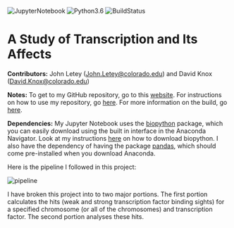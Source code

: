 ![JupyterNotebook](https://img.shields.io/badge/jupyter%20notebook-5.2.1-orange.svg) 
![Python3.6](https://img.shields.io/badge/python-3.6-blue.svg)
![BuildStatus](https://img.shields.io/badge/build-failing-red.svg)

# A Study of Transcription and Its Affects

**Contributors:** John Letey (John.Letey@colorado.edu) and David Knox (David.Knox@colorado.edu)

**Notes:** To get to my GitHub repository, go to this [website](https://github.com/JohnLetey/A-Study-of-Transcription-and-Its-Affects). For instructions on how to use my repository, go [here](https://github.com/JohnLetey/A-Study-of-Transcription-and-Its-Affects/blob/current/instructions.md). For more information on the build, go [here](https://github.com/JohnLetey/A-Study-of-Transcription-and-Its-Affects/blob/current/build.md).

**Dependencies:** My Jupyter Notebook uses the [biopython](https://github.com/biopython/biopython) package, which you can easily download using the built in interface in the Anaconda Navigator. Look at my instructions [here](https://github.com/JohnLetey/A-Study-of-Transcription-and-Its-Affects/blob/current/instructions.md) on how to download biopython. I also have the dependency of having the package [pandas](https://github.com/pandas-dev/pandas), which should come pre-installed when you download Anaconda.

Here is the pipeline I followed in this project:

![pipeline](https://github.com/JohnLetey/A-Study-of-Transcription-and-Its-Affects/blob/current/Pictures/pipeline.png?raw=true)

I have broken this project into to two major portions. The first portion calculates the hits (weak and strong transcription factor binding sights) for a specified chromosome (or all of the chromosomes) and transcription factor. The second portion analyses these hits. <!--Before we talk about these two parts more in depth, I'm going to give you a brief introduction on why I'm doing this.-->

<!--## Introduction-->

<!--The fundamental component of life, whether we're talking about animals or humans or anything, is the cell. The cell is the most complex and unique part of any living being. As humans, some of us wonder what goes on inside such a fundamental component of us. That when I started wondering, is there a pattern? In all cells, the DNA goes through a process called transcription which converts it into RNA (which then the cell uses to make proteins, and then the process repeats). While doing this, there are transcription factors, which the whole point of there existence is to bind to the DNA. Each transcription factor has a unique target string which it is looking for in the DNA sequence.-->

<!--## Part 1: Finding the Hits-->

<!--We're given both the chromosomes (in fasta format) and transcription factors and there corresponding pssm (in tamo format). How to we get strong and weak sites out of this? The way I implemented the part, was:-->

<!--## Part 2 : Analyzing the Hits-->

